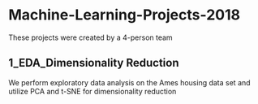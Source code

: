 # Machine-Learning-Projects-2018

These projects were created by a 4-person team

## 1_EDA_Dimensionality Reduction
We perform exploratory data analysis on the Ames housing data set and utilize PCA and t-SNE for dimensionality reduction
